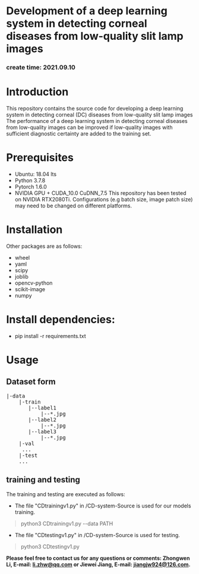 # Development of a deep learning system in detecting corneal diseases from low-quality slit lamp images
### create time: 2021.09.10

# Introduction
This repository contains the source code for developing a deep learning system  in detecting corneal (DC) diseases from low-quality slit lamp images 
The performance of a deep learning system in detecting corneal diseases from low-quality images can be improved if low-quality images with sufficient diagnostic certainty are added to the training set.

# Prerequisites

* Ubuntu: 18.04 lts
* Python 3.7.8
* Pytorch 1.6.0
* NVIDIA GPU + CUDA_10.0 CuDNN_7.5
This repository has been tested on NVIDIA RTX2080Ti. Configurations (e.g batch size, image patch size) may need to be changed on different platforms.

# Installation
Other packages are as follows:

* wheel
* yaml
* scipy
* joblib
* opencv-python
* scikit-image
* numpy
# Install dependencies:

* pip install -r requirements.txt
# Usage
## Dataset form
<pre>
|-data  
&ensp;&ensp;&ensp;&ensp;|-train  
&ensp;&ensp;&ensp;&ensp;&ensp;&ensp;&ensp;|--label1  
&ensp;&ensp;&ensp;&ensp;&ensp;&ensp;&ensp;&ensp;&ensp;&ensp;&ensp;|--*.jpg  
&ensp;&ensp;&ensp;&ensp;&ensp;&ensp;&ensp;|--label2  
&ensp;&ensp;&ensp;&ensp;&ensp;&ensp;&ensp;&ensp;&ensp;&ensp;&ensp;|--*.jpg  
&ensp;&ensp;&ensp;&ensp;&ensp;&ensp;&ensp;|--label3      
&ensp;&ensp;&ensp;&ensp;&ensp;&ensp;&ensp;&ensp;&ensp;&ensp;&ensp;|--*.jpg  
&ensp;&ensp;&ensp;&ensp;|-val   
&ensp;&ensp;&ensp;&ensp; ...  
&ensp;&ensp;&ensp;&ensp;|-test   
&ensp;&ensp;&ensp;&ensp;...</pre>  

 
## training and testing ##
The training and testing are executed as follows:

* The file "CDtrainingv1.py" in /CD-system-Source is used for our models training.
> python3 CDtrainingv1.py --data PATH

* The file "CDtestingv1.py" in /CD-system-Source is used for testing.
> python3 CDtestingv1.py 


**Please feel free to contact us for any questions or comments: Zhongwen Li, E-mail: li.zhw@qq.com or Jiewei Jiang, E-mail: jiangjw924@126.com.**
